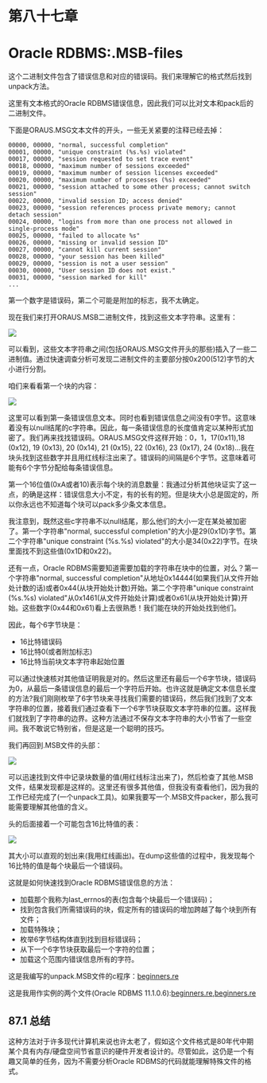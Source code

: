 # 第八十七章
# Oracle RDBMS:.MSB-files

这个二进制文件包含了错误信息和对应的错误码。我们来理解它的格式然后找到unpack方法。

这里有文本格式的Oracle RDBMS错误信息，因此我们可以比对文本和pack后的二进制文件。

下面是ORAUS.MSG文本文件的开头，一些无关紧要的注释已经去掉：

```
00000, 00000, "normal, successful completion"00001, 00000, "unique constraint (%s.%s) violated"00017, 00000, "session requested to set trace event"00018, 00000, "maximum number of sessions exceeded"00019, 00000, "maximum number of session licenses exceeded"00020, 00000, "maximum number of processes (%s) exceeded"00021, 00000, "session attached to some other process; cannot switch session"00022, 00000, "invalid session ID; access denied"00023, 00000, "session references process private memory; cannot detach session"00024, 00000, "logins from more than one process not allowed in single-process mode"00025, 00000, "failed to allocate %s"00026, 00000, "missing or invalid session ID"00027, 00000, "cannot kill current session"00028, 00000, "your session has been killed"00029, 00000, "session is not a user session"00030, 00000, "User session ID does not exist."00031, 00000, "session marked for kill"...
```

第一个数字是错误码，第二个可能是附加的标志，我不太确定。

现在我们来打开ORAUS.MSB二进制文件，找到这些文本字符串。这里有：

![](img/C87-1.png)

可以看到，这些文本字符串之间(包括ORAUS.MSG文件开头的那些)插入了一些二进制值。通过快速调查分析可发现二进制文件的主要部分按0x200(512)字节的大小进行分割。

咱们来看看第一个块的内容：

![](img/C87-2.png)

这里可以看到第一条错误信息文本。同时也看到错误信息之间没有0字节。这意味着没有以null结尾的c字符串。因此，每一条错误信息的长度值肯定以某种形式加密了。我们再来找找错误码。ORAUS.MSG文件这样开始：0，1，17(0x11),18 (0x12), 19 (0x13), 20 (0x14), 21 (0x15), 22 (0x16), 23 (0x17), 24 (0x18)...我在块头找到这些数字并且用红线标注出来了。错误码的间隔是6个字节。这意味着可能有6个字节分配给每条错误信息。

第一个16位值(0xA或者10)表示每个块的消息数量：我通过分析其他块证实了这一点，的确是这样：错误信息大小不定，有的长有的短。但是块大小总是固定的，所以你永远也不知道每个块可以pack多少条文本信息。

我注意到，既然这些c字符串不以null结尾，那么他们的大小一定在某处被加密了。第一个字符串"normal, successful completion"的大小是29(0x1D)字节。第二个字符串"unique constraint (%s.%s) violated"的大小是34(0x22)字节。在块里面找不到这些值(0x1D和0x22)。

还有一点，Oracle RDBMS需要知道需要加载的字符串在块中的位置，对么？第一个字符串"normal, successful completion"从地址0x14444(如果我们从文件开始处计数的话)或者0x44(从块开始处计数)开始。第二个字符串"unique constraint (%s.%s) violated"从0x1461(从文件开始处计算)或者0x61(从块开始处计算)开始。这些数字(0x44和0x61)看上去很熟悉！我们能在块的开始处找到他们。

因此，每个6字节块是：

*	16比特错误码
*	16比特0(或者附加标志)
*	16比特当前块文本字符串起始位置

可以通过快速核对其他值证明我是对的。然后这里还有最后一个6字节块，错误码为0，从最后一条错误信息的最后一个字符后开始。也许这就是确定文本信息长度的方法?我们刚刚枚举了6字节块来寻找我们需要的错误码，然后我们找到了文本字符串的位置，接着我们通过查看下一个6字节块获取文本字符串的位置。这样我们就找到了字符串的边界。这种方法通过不保存文本字符串的大小节省了一些空间。我不敢说它特别省，但是这是一个聪明的技巧。

我们再回到.MSB文件的头部：

![](img/C87-3.png)

可以迅速找到文件中记录块数量的值(用红线标注出来了)，然后检查了其他.MSB文件，结果发现都是这样的。这里还有很多其他值，但我没有查看他们，因为我的工作已经完成了(一个unpack工具)。如果我要写一个.MSB文件packer，那么我可能需要理解其他值的含义。

头的后面接着一个可能包含16比特值的表：

![](img/C87-4.png)

其大小可以直观的划出来(我用红线画出)。在dump这些值的过程中，我发现每个16比特的值是每个块最后一个错误码。

这就是如何快速找到Oracle RDBMS错误信息的方法：

*	加载那个我称为last_errnos的表(包含每个块最后一个错误码)；
*	找到包含我们所需错误码的块，假定所有的错误码的增加跨越了每个块到所有文件；
*	加载特殊块；
*	枚举6字节结构体直到找到目标错误码；
*	从下一个6字节块获取最后一个字符的位置；
*	加载这个范围内错误信息所有的字符。

这是我编写的unpack.MSB文件的c程序：[beginners.re](http://go.yurichev.com/17213)

这是我用作实例的两个文件(Oracle RDBMS 11.1.0.6):[beginners.re](http://go.yurichev.com/17214),[beginners.re](http://go.yurichev.com/17215)

## 87.1 总结

这种方法对于许多现代计算机来说也许太老了，假如这个文件格式是80年代中期某个具有内存/硬盘空间节省意识的硬件开发者设计的。尽管如此，这仍是一个有趣又简单的任务，因为不需要分析Oracle RDBMS的代码就能理解特殊文件的格式。


	











